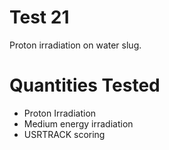 Test 21
=====================
Proton irradiation on water slug.

Quantities Tested
=====================
* Proton Irradiation
* Medium energy irradiation
* USRTRACK scoring
